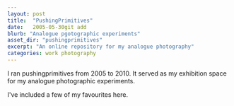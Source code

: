 ```yaml
---
layout: post
title:  "PushingPrimitives"
date:   2005-05-30git add
blurb: "Analogue pgotographic experiments"
asset_dir: "pushingprimitives"
excerpt: "An online repository for my analogue photography"
categories: work photography
---
```

I ran pushingprimitives from 2005 to 2010. It served as my exhibition space for my analogue photographic experiments.

I've included a few of my favourites here.
